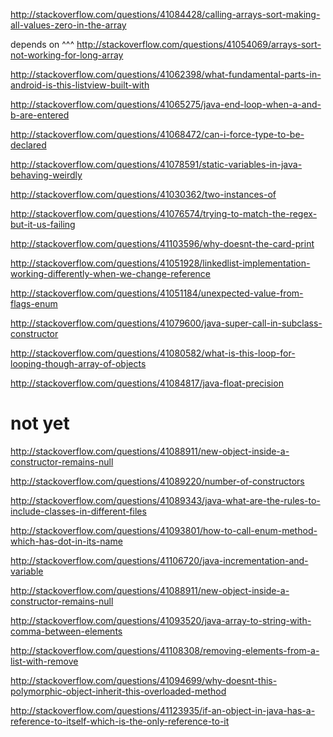 http://stackoverflow.com/questions/41084428/calling-arrays-sort-making-all-values-zero-in-the-array

depends on ^^^ http://stackoverflow.com/questions/41054069/arrays-sort-not-working-for-long-array

http://stackoverflow.com/questions/41062398/what-fundamental-parts-in-android-is-this-listview-built-with

http://stackoverflow.com/questions/41065275/java-end-loop-when-a-and-b-are-entered

http://stackoverflow.com/questions/41068472/can-i-force-type-to-be-declared

http://stackoverflow.com/questions/41078591/static-variables-in-java-behaving-weirdly

http://stackoverflow.com/questions/41030362/two-instances-of

http://stackoverflow.com/questions/41076574/trying-to-match-the-regex-but-it-us-failing

http://stackoverflow.com/questions/41103596/why-doesnt-the-card-print

http://stackoverflow.com/questions/41051928/linkedlist-implementation-working-differently-when-we-change-reference

http://stackoverflow.com/questions/41051184/unexpected-value-from-flags-enum

http://stackoverflow.com/questions/41079600/java-super-call-in-subclass-constructor

http://stackoverflow.com/questions/41080582/what-is-this-loop-for-looping-though-array-of-objects

http://stackoverflow.com/questions/41084817/java-float-precision



not yet
====

http://stackoverflow.com/questions/41088911/new-object-inside-a-constructor-remains-null

http://stackoverflow.com/questions/41089220/number-of-constructors

http://stackoverflow.com/questions/41089343/java-what-are-the-rules-to-include-classes-in-different-files

http://stackoverflow.com/questions/41093801/how-to-call-enum-method-which-has-dot-in-its-name

http://stackoverflow.com/questions/41106720/java-incrementation-and-variable

http://stackoverflow.com/questions/41088911/new-object-inside-a-constructor-remains-null

http://stackoverflow.com/questions/41093520/java-array-to-string-with-comma-between-elements

http://stackoverflow.com/questions/41108308/removing-elements-from-a-list-with-remove

http://stackoverflow.com/questions/41094699/why-doesnt-this-polymorphic-object-inherit-this-overloaded-method

http://stackoverflow.com/questions/41123935/if-an-object-in-java-has-a-reference-to-itself-which-is-the-only-reference-to-it

